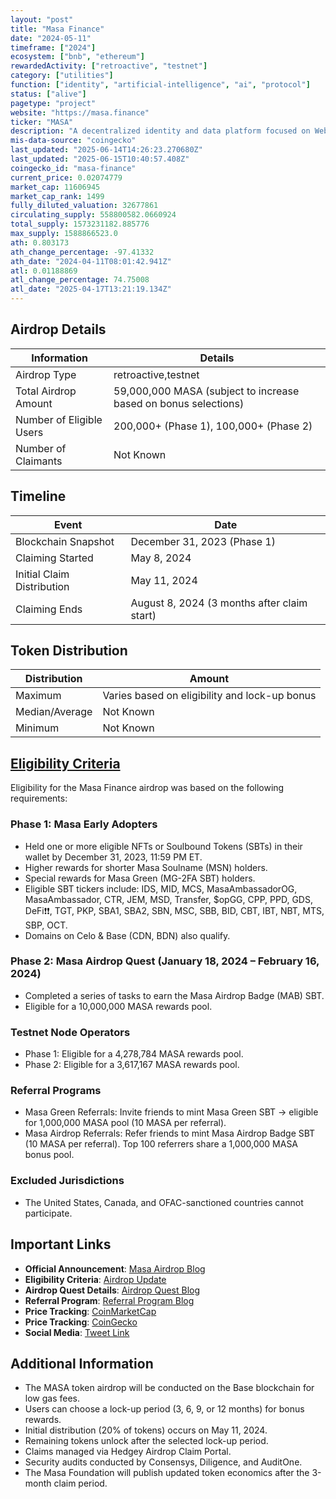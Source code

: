 ```yaml
---
layout: "post"
title: "Masa Finance"
date: "2024-05-11"
timeframe: ["2024"]
ecosystem: ["bnb", "ethereum"]
rewardedActivity: ["retroactive", "testnet"]
category: ["utilities"]
function: ["identity", "artificial-intelligence", "ai", "protocol"]
status: ["alive"]
pagetype: "project"
website: "https://masa.finance"
ticker: "MASA"
description: "A decentralized identity and data platform focused on Web3 credit scoring and on-chain reputation."
mis-data-source: "coingecko"
last_updated: "2025-06-14T14:26:23.270680Z"
last_updated: "2025-06-15T10:40:57.408Z"
coingecko_id: "masa-finance"
current_price: 0.02074779
market_cap: 11606945
market_cap_rank: 1499
fully_diluted_valuation: 32677861
circulating_supply: 558800582.0660924
total_supply: 1573231182.885776
max_supply: 1588866523.0
ath: 0.803173
ath_change_percentage: -97.41332
ath_date: "2024-04-11T08:01:42.941Z"
atl: 0.01188869
atl_change_percentage: 74.75008
atl_date: "2025-04-17T13:21:19.134Z"
---
```


## Airdrop Details

| Information              | Details                                                         |
| ------------------------ | --------------------------------------------------------------- |
| Airdrop Type             | retroactive,testnet                                             |
| Total Airdrop Amount     | 59,000,000 MASA (subject to increase based on bonus selections) |
| Number of Eligible Users | 200,000+ (Phase 1), 100,000+ (Phase 2)                          |
| Number of Claimants      | Not Known                                                       |

## Timeline

| Event                      | Date                                        |
| -------------------------- | ------------------------------------------- |
| Blockchain Snapshot        | December 31, 2023 (Phase 1)                 |
| Claiming Started           | May 8, 2024                                 |
| Initial Claim Distribution | May 11, 2024                                |
| Claiming Ends              | August 8, 2024 (3 months after claim start) |

## Token Distribution

| Distribution   | Amount                                        |
| -------------- | --------------------------------------------- |
| Maximum        | Varies based on eligibility and lock-up bonus |
| Median/Average | Not Known                                     |
| Minimum        | Not Known                                     |

## [Eligibility Criteria](https://medium.com/masa-finance/masa-token-airdrop-update-5dcf9c47b017)

Eligibility for the Masa Finance airdrop was based on the following requirements:

### Phase 1: Masa Early Adopters
- Held one or more eligible NFTs or Soulbound Tokens (SBTs) in their wallet by December 31, 2023, 11:59 PM ET.
- Higher rewards for shorter Masa Soulname (MSN) holders.
- Special rewards for Masa Green (MG-2FA SBT) holders.
- Eligible SBT tickers include: IDS, MID, MCS, MasaAmbassadorOG, MasaAmbassador, CTR, JEM, MSD, Transfer, $opGG, CPP, PPD, GDS, DeFi❗❗, TGT, PKP, SBA1, SBA2, SBN, MSC, SBB, BID, CBT, IBT, NBT, MTS, SBP, OCT.
- Domains on Celo & Base (CDN, BDN) also qualify.

### Phase 2: Masa Airdrop Quest (January 18, 2024 – February 16, 2024)
- Completed a series of tasks to earn the Masa Airdrop Badge (MAB) SBT.
- Eligible for a 10,000,000 MASA rewards pool.

### Testnet Node Operators
- Phase 1: Eligible for a 4,278,784 MASA rewards pool.
- Phase 2: Eligible for a 3,617,167 MASA rewards pool.

### Referral Programs
- Masa Green Referrals: Invite friends to mint Masa Green SBT → eligible for 1,000,000 MASA pool (10 MASA per referral).
- Masa Airdrop Referrals: Refer friends to mint Masa Airdrop Badge SBT (10 MASA per referral). Top 100 referrers share a 1,000,000 MASA bonus pool.

### Excluded Jurisdictions
- The United States, Canada, and OFAC-sanctioned countries cannot participate.

## Important Links

- **Official Announcement**: [Masa Airdrop Blog](https://medium.com/masa-finance/masa-token-airdrop-claim-rewards-program-1ec84ffca568)
- **Eligibility Criteria**: [Airdrop Update](https://medium.com/masa-finance/masa-token-airdrop-update-5dcf9c47b017)
- **Airdrop Quest Details**: [Airdrop Quest Blog](https://medium.com/masa-finance/masa-token-airdrop-quest-is-now-live-86a3ce28d153)
- **Referral Program**: [Referral Program Blog](https://masafinance.medium.com/the-masa-referral-program-invite-your-friends-earn-masa-tokens-72851e331614)
- **Price Tracking**: [CoinMarketCap](https://coinmarketcap.com/currencies/masa)
- **Price Tracking**: [CoinGecko](https://www.coingecko.com/en/coins/masa)
- **Social Media**: [Tweet Link](https://x.com/getmasafi/status/1785656656023396396)

## Additional Information

- The MASA token airdrop will be conducted on the Base blockchain for low gas fees.
- Users can choose a lock-up period (3, 6, 9, or 12 months) for bonus rewards.
- Initial distribution (20% of tokens) occurs on May 11, 2024.
- Remaining tokens unlock after the selected lock-up period.
- Claims managed via Hedgey Airdrop Claim Portal.
- Security audits conducted by Consensys, Diligence, and AuditOne.
- The Masa Foundation will publish updated token economics after the 3-month claim period.